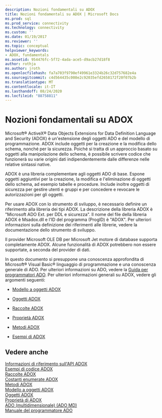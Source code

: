 ```yaml
---
description: Nozioni fondamentali su ADOX
title: Nozioni fondamentali su ADOX | Microsoft Docs
ms.prod: sql
ms.prod_service: connectivity
ms.technology: connectivity
ms.custom: ''
ms.date: 01/19/2017
ms.reviewer: ''
ms.topic: conceptual
helpviewer_keywords:
- ADOX, fundamentals
ms.assetid: 954476fc-5f72-4ada-ace5-d9acb27d18f8
author: rothja
ms.author: jroth
ms.openlocfilehash: fa7a703f9790ef49961e3324b26c32d757682e4a
ms.sourcegitcommit: c4d564435c008e2c92035efd2658172f20f07b2b
ms.translationtype: MT
ms.contentlocale: it-IT
ms.lasthandoff: 08/24/2020
ms.locfileid: "88758811"
---
```

# <a name="adox-fundamentals"></a>Nozioni fondamentali su ADOX
Microsoft® ActiveX® Data Objects Extensions for Data Definition Language and Security (ADOX) è un'estensione degli oggetti ADO e del modello di programmazione. ADOX include oggetti per la creazione e la modifica dello schema, nonché per la sicurezza. Poiché si tratta di un approccio basato su oggetti alla manipolazione dello schema, è possibile scrivere codice che funzionerà su varie origini dati indipendentemente dalle differenze nelle relative sintassi native.  
  
 ADOX è una libreria complementare agli oggetti ADO di base. Espone oggetti aggiuntivi per la creazione, la modifica e l'eliminazione di oggetti dello schema, ad esempio tabelle e procedure. Include inoltre oggetti di sicurezza per gestire utenti e gruppi e per concedere e revocare le autorizzazioni per gli oggetti.  
  
 Per usare ADOX con lo strumento di sviluppo, è necessario definire un riferimento alla libreria dei tipi ADOX. La descrizione della libreria ADOX è "Microsoft ADO Ext. per DDL e sicurezza". Il nome del file della libreria ADOX è Msadox.dll e l'ID del programma (ProgID) è "ADOX". Per ulteriori informazioni sulla definizione dei riferimenti alle librerie, vedere la documentazione dello strumento di sviluppo.  
  
 Il provider Microsoft OLE DB per Microsoft Jet motore di database supporta completamente ADOX. Alcune funzionalità di ADOX potrebbero non essere supportate, a seconda del provider di dati.  
  
 In questo documento si presuppone una conoscenza approfondita di Microsoft® Visual Basic® linguaggio di programmazione e una conoscenza generale di ADO. Per ulteriori informazioni su ADO, vedere la [Guida per programmatori ADO](../ado-programmer-s-guide.md). Per ulteriori informazioni generali su ADOX, vedere gli argomenti seguenti:  
  
-   [Modello a oggetti ADOX](../../reference/adox-api/adox-object-model.md)  
  
-   [Oggetti ADOX](../../reference/adox-api/adox-objects.md)  
  
-   [Raccolte ADOX](../../reference/adox-api/adox-collections.md)  
  
-   [Proprietà ADOX](../../reference/adox-api/adox-properties.md)  
  
-   [Metodi ADOX](../../reference/adox-api/adox-methods.md)  
  
-   [Esempi di ADOX](../../reference/adox-api/adox-code-examples.md)  
  
## <a name="see-also"></a>Vedere anche  
 [Informazioni di riferimento sull'API ADOX](../../reference/adox-api/adox-object-model.md?view=sql-server-ver15)   
 [Esempi di codice ADOX](../../reference/adox-api/adox-code-examples.md)   
 [Raccolte ADOX](../../reference/adox-api/adox-collections.md)   
 [Costanti enumerate ADOX](../../reference/adox-api/adox-enumerated-constants.md)   
 [Metodi ADOX](../../reference/adox-api/adox-methods.md)   
 [Modello a oggetti ADOX](../../reference/adox-api/adox-object-model.md)   
 [Oggetti ADOX](../../reference/adox-api/adox-objects.md)   
 [Proprietà di ADOX](../../reference/adox-api/adox-properties.md)   
 [ADO (multidimensionale) (ADO MD)](../multidimensional/ado-multidimensional-ado-md.md)   
 [Manuale del programmatore ADO](../ado-programmer-s-guide.md)